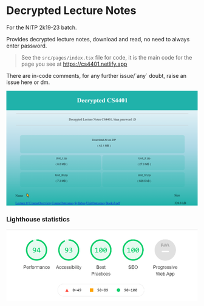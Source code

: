 # Decrypted Lecture Notes

For the NITP 2k19-23 batch.

Provides decrypted lecture notes, download and read, no need to always enter password.

> See the `src/pages/index.tsx` file for code, it is the main code for the page you see at https://cs4401.netlify.app

There are in-code comments, for any further issue/\`any\` doubt, raise an issue here or dm.

![cs4401](cs4401.png)

### Lighthouse statistics

![performace_report](lighthouse.png)
